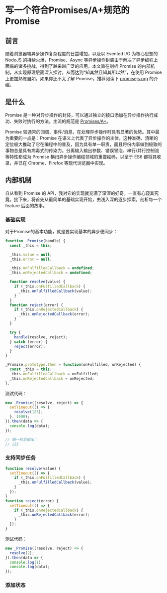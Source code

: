 # 写一个符合Promises/A+规范的Promise

## 前言

随着浏览器端异步操作复杂程度的日益增加，以及以 Evented I/O 为核心思想的 NodeJS 的持续火爆，Promise、Async 等异步操作封装由于解决了异步编程上面临的诸多挑战，得到了越来越广泛的应用。本文旨在剖析 Promise 的内部机制，从实现原理层面深入探讨，从而达到“知其然且知其所以然”，在使用 Promise 上更加熟练自如。如果你还不太了解 Promise，推荐阅读下 [promisejs.org](https://www.promisejs.org/) 的介绍。

## 是什么

Promise 是一种对异步操作的封装，可以通过独立的接口添加在异步操作执行成功、失败时执行的方法。主流的规范是 [Promises/A+](http://promisesaplus.com/)。

Promise 较通常的回调、事件/消息，在处理异步操作时具有显著的优势。其中最为重要的一点是：Promise 在语义上代表了异步操作的主体。这种准确、清晰的定位极大推动了它在编程中的普及，因为具有单一职责，而且将份内事做到极致的事物总是具有病毒式的传染力。分离输入输出参数、错误冒泡、串行/并行控制流等特性都成为 Promise 横扫异步操作编程领域的重要砝码，以至于 ES6 都将其收录，并已在 Chrome、Firefox 等现代浏览器中实现。

## 内部机制

自从看到 Promise 的 API，我对它的实现就充满了深深的好奇，一直有心窥其究竟。接下来，将首先从最简单的基础实现开始，由浅入深的逐步探索，剖析每一个 feature 后面的故事。

### 基础实现

对于Promise的基本功能，就是要实现基本的异步便同步：

```javascript
function _Promise(handle) {
  const _this = this;

  _this.value = null;
  _this.error = null;

  _this.onFulfilledCallback = undefined;
  _this.onRejectedCallback = undefined;

  function resolve(value) {
    if (_this.onFulfilledCallback) {
      _this.onFulfilledCallback(value);
    }
  }
  function reject(error) {
    if (_this.onRejectedCallback) {
      _this.onRejectedCallback(error);
    }
  }

  try {
    handle(resolve, reject);
  } catch (error) {
    reject(error);
  }
}

_Promise.prototype.then = function(onFulfilled, onRejected) {
  const _this = this;
  _this.onFulfilledCallback = onFulfilled;
  _this.onRejectedCallback = onRejected;
};
```

测试代码：

```javascript
new _Promise((resolve, reject) => {
  setTimeout(() => {
    resolve(123);
  }, 1000);
}).then(data => {
  console.log(data);
});

// 隔一秒后输出：
// 123
```



### 支持同步任务



```javascript
function resolve(value) {
  setTimeout(() => {
    if (_this.onFulfilledCallback) {
      _this.onFulfilledCallback(value);
    }
  });
}
function reject(error) {
  setTimeout(() => {
    if (_this.onRejectedCallback) {
      _this.onRejectedCallback(error);
    }
  });
}
```

测试代码：

```javascript
new _Promise((resolve, reject) => {
  resolve(2);
}).then(data => {
  console.log(1);
  console.log(data);
});
```







### 添加状态

